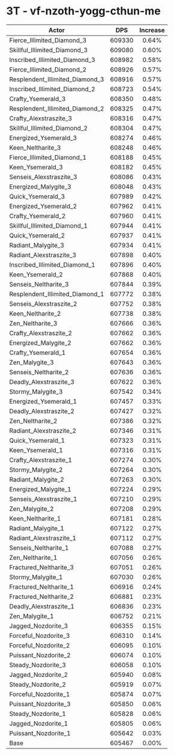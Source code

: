 # 3T - vf-nzoth-yogg-cthun-me
| Actor | DPS | Increase |
|---|:---:|:---:|
|Fierce_Illimited_Diamond_3|609330|0.64%|
|Skillful_Illimited_Diamond_3|609080|0.60%|
|Inscribed_Illimited_Diamond_3|608982|0.58%|
|Fierce_Illimited_Diamond_2|608926|0.57%|
|Resplendent_Illimited_Diamond_3|608916|0.57%|
|Inscribed_Illimited_Diamond_2|608723|0.54%|
|Crafty_Ysemerald_3|608350|0.48%|
|Resplendent_Illimited_Diamond_2|608325|0.47%|
|Crafty_Alexstraszite_3|608316|0.47%|
|Skillful_Illimited_Diamond_2|608304|0.47%|
|Energized_Ysemerald_3|608274|0.46%|
|Keen_Neltharite_3|608248|0.46%|
|Fierce_Illimited_Diamond_1|608188|0.45%|
|Keen_Ysemerald_3|608182|0.45%|
|Senseis_Alexstraszite_3|608086|0.43%|
|Energized_Malygite_3|608048|0.43%|
|Quick_Ysemerald_3|607989|0.42%|
|Energized_Ysemerald_2|607962|0.41%|
|Crafty_Ysemerald_2|607960|0.41%|
|Skillful_Illimited_Diamond_1|607944|0.41%|
|Quick_Ysemerald_2|607937|0.41%|
|Radiant_Malygite_3|607934|0.41%|
|Radiant_Alexstraszite_3|607898|0.40%|
|Inscribed_Illimited_Diamond_1|607896|0.40%|
|Keen_Ysemerald_2|607868|0.40%|
|Senseis_Neltharite_3|607844|0.39%|
|Resplendent_Illimited_Diamond_1|607772|0.38%|
|Senseis_Alexstraszite_2|607752|0.38%|
|Keen_Neltharite_2|607738|0.38%|
|Zen_Neltharite_3|607666|0.36%|
|Crafty_Alexstraszite_2|607662|0.36%|
|Energized_Malygite_2|607662|0.36%|
|Crafty_Ysemerald_1|607654|0.36%|
|Zen_Malygite_3|607643|0.36%|
|Senseis_Neltharite_2|607636|0.36%|
|Deadly_Alexstraszite_3|607622|0.36%|
|Stormy_Malygite_3|607542|0.34%|
|Energized_Ysemerald_1|607457|0.33%|
|Deadly_Alexstraszite_2|607427|0.32%|
|Zen_Neltharite_2|607386|0.32%|
|Radiant_Alexstraszite_2|607346|0.31%|
|Quick_Ysemerald_1|607323|0.31%|
|Keen_Ysemerald_1|607316|0.31%|
|Crafty_Alexstraszite_1|607274|0.30%|
|Stormy_Malygite_2|607264|0.30%|
|Radiant_Malygite_2|607263|0.30%|
|Energized_Malygite_1|607224|0.29%|
|Senseis_Alexstraszite_1|607210|0.29%|
|Zen_Malygite_2|607208|0.29%|
|Keen_Neltharite_1|607181|0.28%|
|Radiant_Malygite_1|607122|0.27%|
|Radiant_Alexstraszite_1|607112|0.27%|
|Senseis_Neltharite_1|607088|0.27%|
|Zen_Neltharite_1|607056|0.26%|
|Fractured_Neltharite_3|607051|0.26%|
|Stormy_Malygite_1|607030|0.26%|
|Fractured_Neltharite_1|606916|0.24%|
|Fractured_Neltharite_2|606881|0.23%|
|Deadly_Alexstraszite_1|606836|0.23%|
|Zen_Malygite_1|606752|0.21%|
|Jagged_Nozdorite_3|606355|0.15%|
|Forceful_Nozdorite_3|606310|0.14%|
|Forceful_Nozdorite_2|606095|0.10%|
|Puissant_Nozdorite_2|606074|0.10%|
|Steady_Nozdorite_3|606058|0.10%|
|Jagged_Nozdorite_2|605940|0.08%|
|Steady_Nozdorite_2|605919|0.07%|
|Forceful_Nozdorite_1|605874|0.07%|
|Puissant_Nozdorite_3|605850|0.06%|
|Steady_Nozdorite_1|605828|0.06%|
|Jagged_Nozdorite_1|605805|0.06%|
|Puissant_Nozdorite_1|605642|0.03%|
|Base|605467|0.00%|
